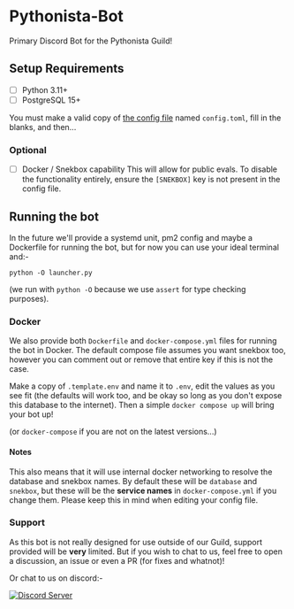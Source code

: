 # Pythonista-Bot

Primary Discord Bot for the Pythonista Guild!

## Setup Requirements

- [ ] Python 3.11+
- [ ] PostgreSQL 15+

You must make a valid copy of [the config file](./config.template.toml) named `config.toml`, fill in the blanks, and then...

### Optional
- [ ] Docker / Snekbox capability
This will allow for public evals. To disable the functionality entirely, ensure the `[SNEKBOX]` key is not present in the config file.


## Running the bot

In the future we'll provide a systemd unit, pm2 config and maybe a Dockerfile for running the bot, but for now you can use your ideal terminal and:-
```shell
python -O launcher.py
```

(we run with `python -O` because we use `assert` for type checking purposes).

### Docker

We also provide both `Dockerfile` and `docker-compose.yml` files for running the bot in Docker.
The default compose file assumes you want snekbox too, however you can comment out or remove that entire key if this is not the case.

Make a copy of `.template.env` and name it to `.env`, edit the values as you see fit (the defaults will work too, and be okay so long as you don't expose this database to the internet).
Then a simple `docker compose up` will bring your bot up!

(or `docker-compose` if you are not on the latest versions...)

#### Notes

This also means that it will use internal docker networking to resolve the database and snekbox names. By default these will be `database` and `snekbox`, but these will be the **service names** in `docker-compose.yml` if you change them. Please keep this in mind when editing your config file.

### Support

As this bot is not really designed for use outside of our Guild, support provided will be **very** limited.
But if you wish to chat to us, feel free to open a discussion, an issue or even a PR (for fixes and whatnot)!

Or chat to us on discord:-
<div align="left">
    <a href="https://discord.gg/RAKc3HF">
        <img src="https://discordapp.com/api/guilds/490948346773635102/widget.png?style=banner2" alt="Discord Server"/>
    </a>
</div>
